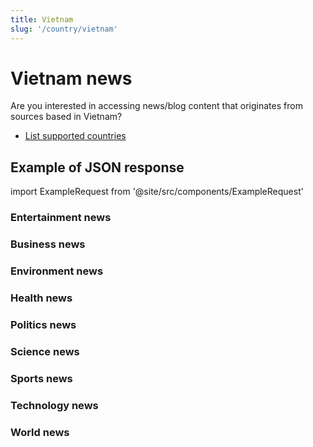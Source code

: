 ```yaml
---
title: Vietnam
slug: '/country/vietnam'
---
```


# Vietnam news

Are you interested in accessing news/blog content that originates from sources based in Vietnam?

- [List supported countries](/get-articles/countries)

## Example of JSON response

import ExampleRequest from '@site/src/components/ExampleRequest'

### Entertainment news
<ExampleRequest url="https://api.apitube.io/v1/news/articles?limit=2&category=news/Arts_and_Entertainment&language=vn"></ExampleRequest>

### Business news
<ExampleRequest url="https://api.apitube.io/v1/news/articles?limit=2&category=news/Business&language=vn"></ExampleRequest>

### Environment news
<ExampleRequest url="https://api.apitube.io/v1/news/articles?limit=2&category=news/Environment&language=vn"></ExampleRequest>

### Health news
<ExampleRequest url="https://api.apitube.io/v1/news/articles?limit=2&category=news/Health&language=vn"></ExampleRequest>

### Politics news
<ExampleRequest url="https://api.apitube.io/v1/news/articles?limit=2&category=news/Politics&language=vn"></ExampleRequest>

### Science news
<ExampleRequest url="https://api.apitube.io/v1/news/articles?limit=2&category=news/Science&language=vn"></ExampleRequest>

### Sports news
<ExampleRequest url="https://api.apitube.io/v1/news/articles?limit=2&category=news/Sports&language=vn"></ExampleRequest>

### Technology news
<ExampleRequest url="https://api.apitube.io/v1/news/articles?limit=2&category=news/Technology&language=vn"></ExampleRequest>

### World news
<ExampleRequest url="https://api.apitube.io/v1/news/articles?limit=2&category=news/World&language=vn"></ExampleRequest>
